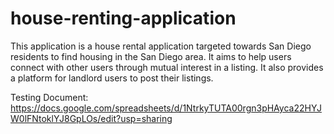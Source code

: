 # house-renting-application

This application is a house rental application targeted towards San Diego residents to find housing in the San Diego area. It aims to help users connect with other users through mutual interest in a listing. It also provides a platform for landlord users to post their listings.


Testing Document: https://docs.google.com/spreadsheets/d/1NtrkyTUTA00rgn3pHAyca22HYJW0lFNtoklYJ8GpLOs/edit?usp=sharing
